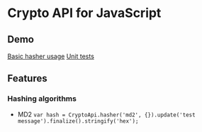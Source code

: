 # Crypto API for JavaScript

## Demo
[Basic hasher usage](https://rawgit.com/nf404/crypto-api/master/examples/hasher-basic.html)
[Unit tests](https://rawgit.com/nf404/crypto-api/master/examples/unit-tests.html)

## Features
### Hashing algorithms
* MD2
`var hash = CryptoApi.hasher('md2', {}).update('test message').finalize().stringify('hex');`
